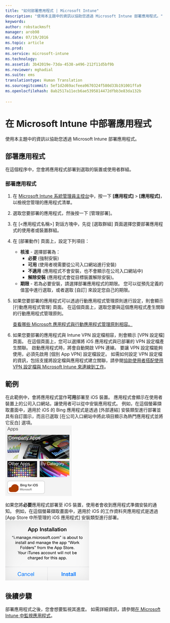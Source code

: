 ```yaml
---
title: "如何部署應用程式 | Microsoft Intune"
description: "使用本主題中的資訊以協助您透過 Microsoft Intune 部署應用程式。"
keywords: 
author: robstackmsft
manager: arob98
ms.date: 07/19/2016
ms.topic: article
ms.prod: 
ms.service: microsoft-intune
ms.technology: 
ms.assetid: 3b42019e-73da-4538-a496-212f11d5bf9b
ms.reviewer: mghadial
ms.suite: ems
translationtype: Human Translation
ms.sourcegitcommit: 5ef1d2d69acfeea9670324f580d33b191001ffa9
ms.openlocfilehash: 8ab2517a11ecb6ae5395814472dfbb3e83da132b

---
```

# 在 Microsoft Intune 中部署應用程式

使用本主題中的資訊以協助您透過 Microsoft Intune 部署應用程式。


## 部署應用程式
在這個程序中，您會將應用程式部署到選取的裝置或使用者群組。

### 部署應用程式

1. 在 [Microsoft Intune 系統管理員主控台](https://manage.microsoft.com)中，按一下 **[應用程式]** &gt; **[應用程式]**，以檢視您管理的應用程式清單。

2.  選取您要部署的應用程式，然後按一下 [管理部署]。

3.  在 [&lt;應用程式名稱&gt;] 對話方塊中，先從 [選取群組] 頁面選擇您要部署應用程式的使用者或裝置群組。

4.  在 [部署動作] 頁面上，設定下列項目：

    - **核淮** - 選擇部署為：
        - **必要** (強制安裝)
        - **可用** (使用者視需要從公司入口網站進行安裝)
        - **不適用** (應用程式不會安裝，也不會顯示在公司入口網站中)
        - **解除安裝** (應用程式會從目標裝置解除安裝)。
    - **期限** - 若為必要安裝，請選擇部署應用程式的期限。 您可以從預先定義的值當中進行選取，或者選取 [自訂] 來設定您自己的期限。

5. 如果您要部署的應用程式可以透過行動應用程式管理原則進行設定，則會顯示 [行動應用程式管理] 頁面。 在這個頁面上，選取您要與這個應用程式產生關聯的行動應用程式管理原則。

    [查看哪些 Microsoft 應用程式與行動應用程式管理原則相容。](https://www.microsoft.com/en-us/server-cloud/products/microsoft-intune/partners.aspx)

6. 如果您要部署的應用程式與 Intune VPN 設定檔相容，則會顯示 [VPN 設定檔] 頁面。 在這個頁面上，您可以選擇將 iOS 應用程式與已部署的 VPN 設定檔產生關聯。 啟動應用程式時，將會自動開啟 VPN 連線。 要讓 VPN 設定檔能夠使用，必須先啟用 [個別 App VPN] 設定檔設定。
 如需如何設定 VPN 設定檔的資訊，包括支援將設定檔與應用程式建立關聯，請參閱[協助使用者搭配使用 VPN 設定檔與 Microsoft Intune 來連線到工作](vpn-connections-in-microsoft-intune.md)。

## 範例

在此範例中，會將應用程式當作**可用**部署至 iOS 裝置。
應用程式會顯示在使用者裝置上的公司入口網站，讓使用者可以從中安裝應用程式。 例如，在這個螢幕擷取畫面中，適用於 iOS 的 Bing 應用程式是透過 [外部連結] 安裝類型進行部署並具有自訂圖示，而且已選取 [在公司入口網站中將此項目顯示為熱門應用程式並將它反白] 選項。  
![iOS 可用應用程式](./media/available-install-on-iOS.png)

如果您將**必要**應用程式部署至 iOS 裝置，使用者會收到應用程式準備安裝的通知。 例如，在這個螢幕擷取畫面中，適用於 iOS 的工作資料夾應用程式是透過 [App Store 中所管理的 iOS 應用程式] 安裝類型進行部署。  
![iOS 必要應用程式](./media/iOS-Required-install.PNG)

## 後續步驟

部署應用程式之後，您會想要監視其進度。 如需詳細資訊，請參閱[在 Microsoft Intune 中監視應用程式](monitor-apps-in-microsoft-intune.md)。



<!--HONumber=Jul16_HO3-->


